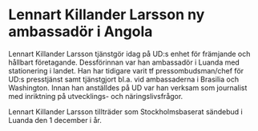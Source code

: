 # Lennart Killander Larsson ny ambassadör i Angola

Lennart Killander Larsson tjänstgör idag på UD:s enhet för främjande och hållbart företagande. Dessförinnan var han ambassadör i Luanda med stationering i landet. Han har tidigare varit tf pressombudsman/chef för UD:s presstjänst samt tjänstgjort bl.a. vid ambassaderna i Brasilia och Washington. Innan han anställdes på UD var han verksam som journalist med inriktning på utvecklings- och näringslivsfrågor.

Lennart Killander Larsson tillträder som Stockholmsbaserat sändebud i Luanda den 1 december i år.
